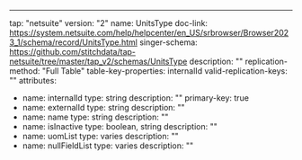 ---
tap: "netsuite"
version: "2"
name: UnitsType
doc-link: https://system.netsuite.com/help/helpcenter/en_US/srbrowser/Browser2023_1/schema/record/UnitsType.html
singer-schema: https://github.com/stitchdata/tap-netsuite/tree/master/tap_v2/schemas/UnitsType
description: ""
replication-method: "Full Table"
table-key-properties: internalId
valid-replication-keys: ""
attributes:
- name: internalId
  type: string
  description: ""
  primary-key: true
- name: externalId
  type: string
  description: ""
- name: name
  type: string
  description: ""
- name: isInactive
  type: boolean, string
  description: ""
- name: uomList
  type: varies
  description: ""
- name: nullFieldList
  type: varies
  description: ""
